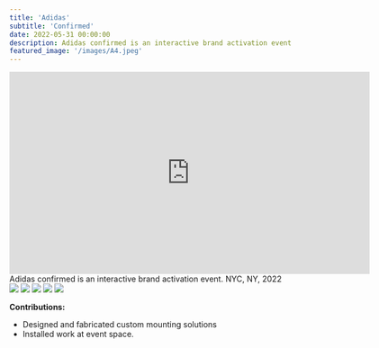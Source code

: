 ```yaml
---
title: 'Adidas'
subtitle: 'Confirmed'
date: 2022-05-31 00:00:00
description: Adidas confirmed is an interactive brand activation event 
featured_image: '/images/A4.jpeg'
---
```


<iframe src="https://player.vimeo.com/video/844796391?h=3681eb2f36" width="640" height="360" frameborder="0" webkitallowfullscreen mozallowfullscreen allowfullscreen></iframe>
Adidas confirmed is an interactive brand activation event.
NYC, NY, 2022

<div class="gallery" data-columns="3">
	<img src="/images/A1.jpeg">
	<img src="/images/A2.jpeg">
	<img src="/images/A3.jpeg">
	<img src="/images/A4.jpeg">
	<img src="/images/A5.jpeg">
</div>


**Contributions:**
* Designed and fabricated custom mounting solutions
* Installed work at event space. 
